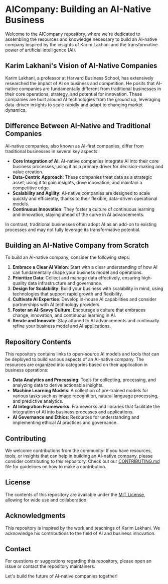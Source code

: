 # AICompany: Building an AI-Native Business

Welcome to the AICompany repository, where we're dedicated to assembling the resources and knowledge necessary to build an AI-native company inspired by the insights of Karim Lakhani and the transformative power of artificial intelligence (AI).

## Karim Lakhani's Vision of AI-Native Companies

Karim Lakhani, a professor at Harvard Business School, has extensively researched the impact of AI on business and competition. He posits that AI-native companies are fundamentally different from traditional businesses in their core operations, strategy, and potential for innovation. These companies are built around AI technologies from the ground up, leveraging data-driven insights to scale rapidly and adapt to changing market dynamics.

## Difference Between AI-Native and Traditional Companies

AI-native companies, also known as AI-first companies, differ from traditional businesses in several key aspects:

- **Core Integration of AI**: AI-native companies integrate AI into their core business processes, using it as a primary driver for decision-making and value creation.
- **Data-Centric Approach**: These companies treat data as a strategic asset, using it to gain insights, drive innovation, and maintain a competitive edge.
- **Scalability and Agility**: AI-native companies are designed to scale quickly and efficiently, thanks to their flexible, data-driven operational models.
- **Continuous Innovation**: They foster a culture of continuous learning and innovation, staying ahead of the curve in AI advancements.

In contrast, traditional businesses often adopt AI as an add-on to existing processes and may not fully leverage its transformative potential.

## Building an AI-Native Company from Scratch

To build an AI-native company, consider the following steps:

1. **Embrace a Clear AI Vision**: Start with a clear understanding of how AI can fundamentally shape your business model and operations.
2. **Prioritize Data**: Collect and manage data effectively, ensuring high-quality data infrastructure and governance.
3. **Design for Scalability**: Build your business with scalability in mind, using technologies that support rapid growth and flexibility.
4. **Cultivate AI Expertise**: Develop in-house AI capabilities and consider partnerships with AI technology providers.
5. **Foster an AI-Savvy Culture**: Encourage a culture that embraces change, innovation, and continuous learning in AI.
6. **Iterate and Innovate**: Stay attuned to AI advancements and continually refine your business model and AI applications.

## Repository Contents

This repository contains links to open-source AI models and tools that can be deployed to build various aspects of an AI-native company. The resources are organized into categories based on their application in business operations:

- **Data Analytics and Processing**: Tools for collecting, processing, and analyzing data to derive actionable insights.
- **Machine Learning Models**: A collection of pre-trained models for various tasks such as image recognition, natural language processing, and predictive analytics.
- **AI Integration Frameworks**: Frameworks and libraries that facilitate the integration of AI into business processes and applications.
- **AI Governance and Ethics**: Resources for understanding and implementing ethical AI practices and governance.

## Contributing

We welcome contributions from the community! If you have resources, tools, or insights that can help in building an AI-native company, please consider contributing to this repository. Check out our [CONTRIBUTING.md](CONTRIBUTING.md) file for guidelines on how to make a contribution.

## License

The contents of this repository are available under the [MIT License](LICENSE.md), allowing for wide use and collaboration.

## Acknowledgments

This repository is inspired by the work and teachings of Karim Lakhani. We acknowledge his contributions to the field of AI and business innovation.

## Contact

For questions or suggestions regarding this repository, please open an issue or contact the repository maintainers.

Let's build the future of AI-native companies together!
